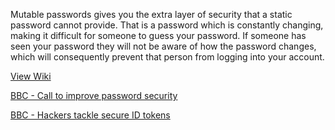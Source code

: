 Mutable passwords gives you the extra layer of security that a static password cannot provide. That is a password which is constantly changing, making it difficult for someone to guess your password. If someone has seen your password they will not be aware of how the password changes, which will consequently prevent that person from logging into your account.

[View Wiki](https://github.com/abidk/mutable-password/tree/wiki)

[BBC - Call to improve password security](http://www.bbc.co.uk/news/technology-10963967)

[BBC - Hackers tackle secure ID tokens](http://www.bbc.co.uk/news/technology-12784491)



